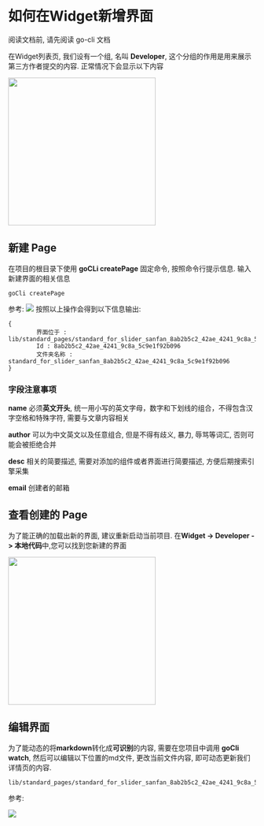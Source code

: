 # 如何在Widget新增界面

阅读文档前, 请先阅读 go-cli 文档

在Widget列表页, 我们设有一个组, 名叫 **Developer**, 这个分组的作用是用来展示第三方作者提交的内容. 正常情况下会显示以下内容

<img src="https://img.alicdn.com/tfs/TB1RCfZc1H2gK0jSZJnXXaT1FXa-798-1582.png" width='300px' />


## 新建 Page

在项目的根目录下使用 **goCLi createPage** 固定命令, 按照命令行提示信息. 输入新建界面的相关信息

```
goCli createPage
```
参考: 
![](https://img.alicdn.com/tfs/TB1ms2Wc1H2gK0jSZFEXXcqMpXa-1393-228.gif)
按照以上操作会得到以下信息输出:
```
{
        界面位于 : lib/standard_pages/standard_for_slider_sanfan_8ab2b5c2_42ae_4241_9c8a_5c9e1f92b096
        Id : 8ab2b5c2_42ae_4241_9c8a_5c9e1f92b096
        文件夹名称 : standard_for_slider_sanfan_8ab2b5c2_42ae_4241_9c8a_5c9e1f92b096
}

```

### 字段注意事项

**name** 必须**英文开头**, 统一用小写的英文字母，数字和下划线的组合，不得包含汉字空格和特殊字符, 需要与文章内容相关


**author** 可以为中文英文以及任意组合, 但是不得有歧义, 暴力, 辱骂等词汇, 否则可能会被拒绝合并

**desc** 相关的简要描述, 需要对添加的组件或者界面进行简要描述, 方便后期搜索引擎采集

**email** 创建者的邮箱

## 查看创建的 Page

为了能正确的加载出新的界面, 建议重新启动当前项目. 在**Widget -> Developer -> 本地代码**中,您可以找到您新建的界面

<image src='https://img.alicdn.com/tfs/TB1eNLYc7Y2gK0jSZFgXXc5OFXa-744-722.png' width='300px' />

  
## 编辑界面

为了能动态的将**markdown**转化成**可识别**的内容, 需要在您项目中调用 **goCli watch**, 然后可以编辑以下位置的md文件,  更改当前文件内容, 即可动态更新我们详情页的内容.

```
lib/standard_pages/standard_for_slider_sanfan_8ab2b5c2_42ae_4241_9c8a_5c9e1f92b096/index.md
```

参考:

![](https://img.alicdn.com/tfs/TB1cHLZc.T1gK0jSZFhXXaAtVXa-1393-760.gif)


